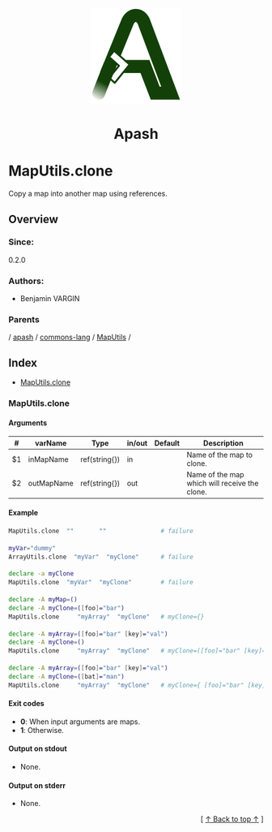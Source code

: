 
<div align='center' id='apash-top'>
  <a href='https://github.com/hastec-fr/apash'>
    <img alt='apash-logo' src='../../../../../../../assets/apash-logo.svg'/>
  </a>

  # Apash
</div>

# MapUtils.clone

Copy a map into another map using references.

## Overview

### Since:
0.2.0

### Authors:
* Benjamin VARGIN

### Parents
<!-- apash.parentBegin -->
[](../../../../.md) / [apash](../../../apash.md) / [commons-lang](../../commons-lang.md) / [MapUtils](../MapUtils.md) / 
<!-- apash.parentEnd -->

## Index

* [MapUtils.clone](#maputilsclone)

### MapUtils.clone

#### Arguments
| #      | varName        | Type          | in/out   | Default    | Description                          |
|--------|----------------|---------------|----------|------------|--------------------------------------|
| $1     | inMapName      | ref(string{}) | in       |            | Name of the map to clone.            |
| $2     | outMapName     | ref(string{}) | out      |            | Name of the map which will receive the clone.|

#### Example
```bash
MapUtils.clone  ""       ""               # failure

myVar="dummy"
ArrayUtils.clone  "myVar"  "myClone"      # failure

declare -a myClone
MapUtils.clone  "myVar"  "myClone"        # failure

declare -A myMap=()
declare -A myClone=([foo]="bar")
MapUtils.clone     "myArray"  "myClone"   # myClone={}

declare -A myArray=([foo]="bar" [key]="val")
declare -A myClone=()
MapUtils.clone     "myArray"  "myClone"   # myClone=([foo]="bar" [key]="val")

declare -A myArray=([foo]="bar" [key]="val")
declare -A myClone=([bat]="man")
MapUtils.clone     "myArray"  "myClone"   # myClone={ [foo]="bar" [key]="val" }

```

#### Exit codes

* **0**: When input arguments are maps.
* **1**: Otherwise.

#### Output on stdout

* None.

#### Output on stderr

* None.


  <div align='right'>[ <a href='#apash-top'>↑ Back to top ↑</a> ]</div>

